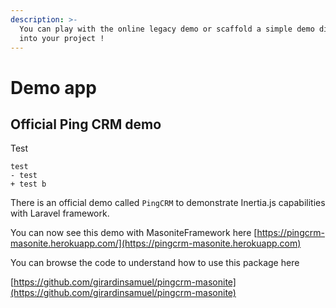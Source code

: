 ```yaml
---
description: >-
  You can play with the online legacy demo or scaffold a simple demo directly
  into your project !
---
```


# Demo app

## Official Ping CRM demo

Test

```
test
- test
+ test b
```







There is an official demo called `PingCRM` to demonstrate Inertia.js capabilities with Laravel framework.

You can now see this demo with MasoniteFramework here [https://pingcrm-masonite.herokuapp.com/](https://pingcrm-masonite.herokuapp.com)

You can browse the code to understand how to use this package here

[https://github.com/girardinsamuel/pingcrm-masonite](https://github.com/girardinsamuel/pingcrm-masonite)
